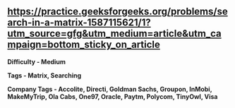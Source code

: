 ## https://practice.geeksforgeeks.org/problems/search-in-a-matrix-1587115621/1?utm_source=gfg&utm_medium=article&utm_campaign=bottom_sticky_on_article

**Difficulty - Medium**

**Tags - Matrix, Searching**

**Company Tags - Accolite, Directi, Goldman Sachs, Groupon, InMobi, MakeMyTrip, Ola Cabs, One97, Oracle, Paytm, Polycom, TinyOwl, Visa**
